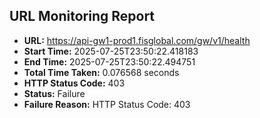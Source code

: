 ## URL Monitoring Report

- **URL:** https://api-gw1-prod1.fisglobal.com/gw/v1/health
- **Start Time:** 2025-07-25T23:50:22.418183
- **End Time:** 2025-07-25T23:50:22.494751
- **Total Time Taken:** 0.076568 seconds
- **HTTP Status Code:** 403
- **Status:** Failure
- **Failure Reason:** HTTP Status Code: 403
